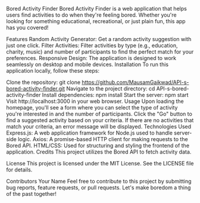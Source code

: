 Bored Activity Finder
Bored Activity Finder is a web application that helps users find activities to do when they're feeling bored. Whether you're looking for something educational, recreational, or just plain fun, this app has you covered!

Features
Random Activity Generator: Get a random activity suggestion with just one click.
Filter Activities: Filter activities by type (e.g., education, charity, music) and number of participants to find the perfect match for your preferences.
Responsive Design: The application is designed to work seamlessly on desktop and mobile devices.
Installation
To run this application locally, follow these steps:

Clone the repository: git clone https://github.com/MausamGaikwad/API-s-bored-activity-finder.git
Navigate to the project directory: cd API-s-bored-activity-finder
Install dependencies: npm install
Start the server: npm start
Visit http://localhost:3000 in your web browser.
Usage
Upon loading the homepage, you'll see a form where you can select the type of activity you're interested in and the number of participants.
Click the "Go" button to find a suggested activity based on your criteria.
If there are no activities that match your criteria, an error message will be displayed.
Technologies Used
Express.js: A web application framework for Node.js used to handle server-side logic.
Axios: A promise-based HTTP client for making requests to the Bored API.
HTML/CSS: Used for structuring and styling the frontend of the application.
Credits
This project utilizes the Bored API to fetch activity data.

License
This project is licensed under the MIT License. See the LICENSE file for details.

Contributors
Your Name
Feel free to contribute to this project by submitting bug reports, feature requests, or pull requests. Let's make boredom a thing of the past together!